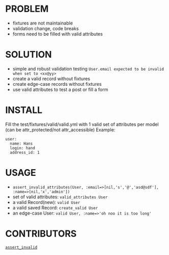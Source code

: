 PROBLEM
=======
 - fixtures are not maintainable
 - validation change, code breaks
 - forms need to be filled with valid attributes


SOLUTION
========
 - simple and robust validation testing `User.email expected to be invalid when set to <xx@yy>`
 - create a valid record without fixtures
 - create edge-case records without fixtures
 - use valid attributes to test a post or fill a form


INSTALL
=======
Fill the test/fixtures/valid/valid.yml with 1 valid set of attributes per model
(can be attr_protected/not attr_accessible)
Example:

    user:
      name: Hans
      login: hand
      address_id: 1

 
USAGE
=====
 - `assert_invalid_attributes(User, :email=>[nil,'s','@','asd@sdf'], :name=>[nil,'x','admin'])`
 - set of valid attributes: `valid_attributes User`
 - a valid Record(new): `valid User`
 - a valid saved Record: `create_valid User`
 - an edge-case User: `valid User, :name=>'oh noo it is too long'`

 
CONTRIBUTORS
============
[`assert_invalid`](http://www.railsforum.com/viewtopic.php?id=741)